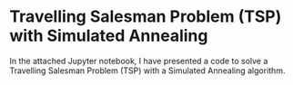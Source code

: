 # Travelling Salesman Problem (TSP) with Simulated Annealing

In the attached Jupyter notebook, I have presented a code to solve a Travelling Salesman Problem (TSP) with a Simulated Annealing algorithm.
